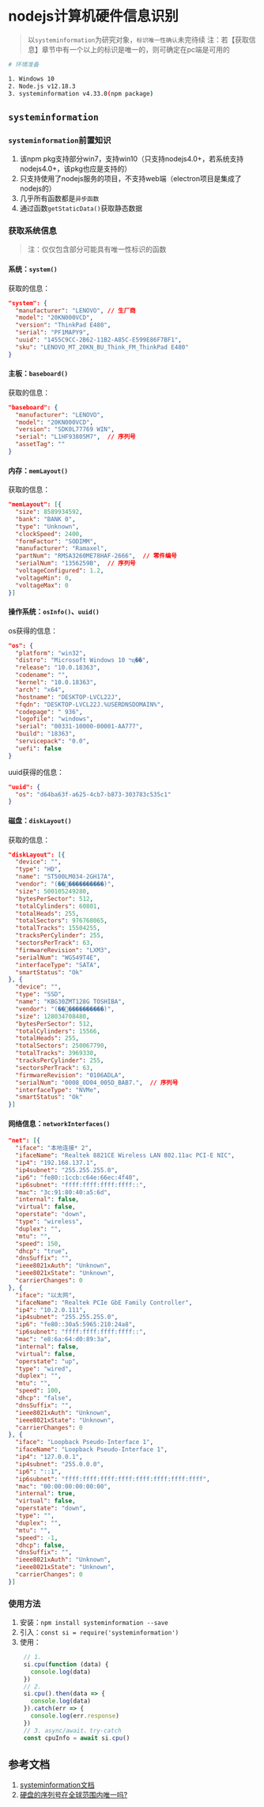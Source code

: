 # nodejs计算机硬件信息识别

> 以`systeminformation`为研究对象，`标识唯一性确认`未完待续
> 注：若【获取信息】章节中有一个以上的标识是唯一的，则可确定在pc端是可用的

```bash
# 环境准备

1. Windows 10
2. Node.js v12.18.3
3. systeminformation v4.33.0(npm package)
```

## `systeminformation`

### `systeminformation`前置知识

1. 该npm pkg支持部分win7，支持win10（只支持nodejs4.0+，若系统支持nodejs4.0+，该pkg也应是支持的）
2. 只支持使用了nodejs服务的项目，不支持web端（electron项目是集成了nodejs的）
3. 几乎所有函数都是`异步函数`
4. 通过函数`getStaticData()`获取静态数据

### 获取系统信息

> 注：仅仅包含部分可能具有唯一性标识的函数

#### 系统：`system()`

获取的信息：
```json
"system": {
  "manufacturer": "LENOVO", // 生厂商
  "model": "20KN000VCD",
  "version": "ThinkPad E480",
  "serial": "PF1MAPY9",
  "uuid": "1455C9CC-2B62-11B2-A85C-E599E86F7BF1",
  "sku": "LENOVO_MT_20KN_BU_Think_FM_ThinkPad E480"
}
```

#### 主板：`baseboard()`

获取的信息：
```json
"baseboard": {
  "manufacturer": "LENOVO",
  "model": "20KN000VCD",
  "version": "SDK0L77769 WIN",
  "serial": "L1HF93805M7",  // 序列号
  "assetTag": ""
}
```

#### 内存：`memLayout()`

获取的信息：
```json
"memLayout": [{
  "size": 8589934592,
  "bank": "BANK 0",
  "type": "Unknown",
  "clockSpeed": 2400,
  "formFactor": "SODIMM",
  "manufacturer": "Ramaxel",
  "partNum": "RMSA3260ME78HAF-2666",  // 零件编号
  "serialNum": "1356259B",  // 序列号
  "voltageConfigured": 1.2,
  "voltageMin": 0,
  "voltageMax": 0
}]
```

#### 操作系统：`osInfo()`、`uuid()`

os获得的信息：
```json
"os": {
  "platform": "win32",
  "distro": "Microsoft Windows 10 רҵ��",
  "release": "10.0.18363",
  "codename": "",
  "kernel": "10.0.18363",
  "arch": "x64",
  "hostname": "DESKTOP-LVCL22J",
  "fqdn": "DESKTOP-LVCL22J.%USERDNSDOMAIN%",
  "codepage": " 936",
  "logofile": "windows",
  "serial": "00331-10000-00001-AA777",
  "build": "18363",
  "servicepack": "0.0",
  "uefi": false
}
```

uuid获得的信息：
```json
"uuid": {
  "os": "d64ba63f-a625-4cb7-b873-303783c535c1"
}
```

#### 磁盘：`diskLayout()`

获取的信息：
```json
"diskLayout": [{
  "device": "",
  "type": "HD",
  "name": "ST500LM034-2GH17A",
  "vendor": "(��׼����������)",
  "size": 500105249280,
  "bytesPerSector": 512,
  "totalCylinders": 60801,
  "totalHeads": 255,
  "totalSectors": 976768065,
  "totalTracks": 15504255,
  "tracksPerCylinder": 255,
  "sectorsPerTrack": 63,
  "firmwareRevision": "LXM3",
  "serialNum": "WGS49T4E",
  "interfaceType": "SATA",
  "smartStatus": "Ok"
}, {
  "device": "",
  "type": "SSD",
  "name": "KBG30ZMT128G TOSHIBA",
  "vendor": "(��׼����������)",
  "size": 128034708480,
  "bytesPerSector": 512,
  "totalCylinders": 15566,
  "totalHeads": 255,
  "totalSectors": 250067790,
  "totalTracks": 3969330,
  "tracksPerCylinder": 255,
  "sectorsPerTrack": 63,
  "firmwareRevision": "0106ADLA",
  "serialNum": "0008_0D04_005D_BAB7.",  // 序列号
  "interfaceType": "NVMe",
  "smartStatus": "Ok"
}]
```

#### 网络信息：`networkInterfaces()`

```json
"net": [{
  "iface": "本地连接* 2",
  "ifaceName": "Realtek 8821CE Wireless LAN 802.11ac PCI-E NIC",
  "ip4": "192.168.137.1",
  "ip4subnet": "255.255.255.0",
  "ip6": "fe80::1ccb:c64e:66ec:4f40",
  "ip6subnet": "ffff:ffff:ffff:ffff::",
  "mac": "3c:91:80:40:a5:6d",
  "internal": false,
  "virtual": false,
  "operstate": "down",
  "type": "wireless",
  "duplex": "",
  "mtu": "",
  "speed": 150,
  "dhcp": "true",
  "dnsSuffix": "",
  "ieee8021xAuth": "Unknown",
  "ieee8021xState": "Unknown",
  "carrierChanges": 0
}, {
  "iface": "以太网",
  "ifaceName": "Realtek PCIe GbE Family Controller",
  "ip4": "10.2.0.111",
  "ip4subnet": "255.255.255.0",
  "ip6": "fe80::30a5:5965:210:24a8",
  "ip6subnet": "ffff:ffff:ffff:ffff::",
  "mac": "e8:6a:64:d0:89:3a",
  "internal": false,
  "virtual": false,
  "operstate": "up",
  "type": "wired",
  "duplex": "",
  "mtu": "",
  "speed": 100,
  "dhcp": "false",
  "dnsSuffix": "",
  "ieee8021xAuth": "Unknown",
  "ieee8021xState": "Unknown",
  "carrierChanges": 0
}, {
  "iface": "Loopback Pseudo-Interface 1",
  "ifaceName": "Loopback Pseudo-Interface 1",
  "ip4": "127.0.0.1",
  "ip4subnet": "255.0.0.0",
  "ip6": "::1",
  "ip6subnet": "ffff:ffff:ffff:ffff:ffff:ffff:ffff:ffff",
  "mac": "00:00:00:00:00:00",
  "internal": true,
  "virtual": false,
  "operstate": "down",
  "type": "",
  "duplex": "",
  "mtu": "",
  "speed": -1,
  "dhcp": false,
  "dnsSuffix": "",
  "ieee8021xAuth": "Unknown",
  "ieee8021xState": "Unknown",
  "carrierChanges": 0
}]
```

### 使用方法

1. 安装：`npm install systeminformation --save`
2. 引入：`const si = require('systeminformation')`
3. 使用：
   ```javascript
    // 1.
    si.cpu(function (data) {
      console.log(data)
    })
    // 2.
    si.cpu().then(data => {
      console.log(data)
    }).catch(err => {
      console.log(err.response)
    })
    // 3. async/await、try-catch
    const cpuInfo = await si.cpu()
   ```

## 参考文档

1. [systeminformation文档](https://systeminformation.io/)
2. [硬盘的序列号在全球范围内唯一吗?](https://qastack.cn/server/300448/is-a-hard-drives-serial-number-globally-unique)